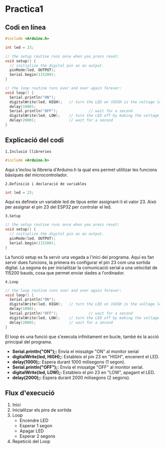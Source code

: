 # Practica1

## Codi en línea
```cpp
#include <Arduino.h>

int led = 23;

// the setup routine runs once when you press reset:
void setup() {                
  // initialize the digital pin as an output.
  pinMode(led, OUTPUT);    
  Serial.begin(115200);  
}

// the loop routine runs over and over again forever:
void loop() {
  Serial.println("ON"); 
  digitalWrite(led, HIGH);   // turn the LED on (HIGH is the voltage level)
  delay(1000);  
  Serial.println("OFF");              // wait for a second
  digitalWrite(led, LOW);    // turn the LED off by making the voltage LOW
  delay(2000);               // wait for a second
}
```
## Explicació del codi
`1.Inclusió llibreries`
```cpp
#include <Arduino.h>
```
Aquí s'inclou la llibreria d'Arduino.h la qual ens permet utilitzar les funcions bàsiques del microcontrolador.

`2.Definició i declaració de variables`
```cpp
int led = 23;
```
Aquí es defineix un variable led de tipus enter assignant-li el valor 23. Això per assignar el pin 23 del ESP32 per controlar el led.

`3.Setup`
```cpp
// the setup routine runs once when you press reset:
void setup() {                
  // initialize the digital pin as an output.
  pinMode(led, OUTPUT);    
  Serial.begin(115200);  
}
```
La funció setup es fa servir una vegada a l'inici del programa. Aquí es fan servir dues funcions, la primera és configurar el pin 23 com una sortida digital.
La segona és per inicialitzar la comunicació serial a una velocitat de 115200 bauds, cosa que permet enviar dades a l'ordinador.

`4.Loop`
```cpp
// the loop routine runs over and over again forever:
void loop() {
  Serial.println("ON"); 
  digitalWrite(led, HIGH);   // turn the LED on (HIGH is the voltage level)
  delay(1000);  
  Serial.println("OFF");              // wait for a second
  digitalWrite(led, LOW);    // turn the LED off by making the voltage LOW
  delay(2000);               // wait for a second
}
```
El loop és una funció que s'executa infinitament en bucle, també és la acció principal del programa.

- **Serial.println("ON");:** Envía el missatge "ON" al monitor serial
- **digitalWrite(led, HIGH);:** Estableix el pin 23 en "HIGH", encenent el LED.
- **delay(1000);:** Espera durant 1000 milisegons (1 segon).
- **Serial.println("OFF");:** Envía el missatge "OFF" al monitor serial.
- **digitalWrite(led, LOW);:** Estableix el pin 23 en "LOW", apagant el LED.
- **delay(2000);:** Espera durant 2000 milisegons (2 segons).

## Flux d'execució 
1. Inici
2. Inicialitzar els pins de sortida
3. Loop
   - Encendre LED
   - Esperar 1 segon
   - Apagar LED
   - Esperar 2 segons
4. Repetició del Loop
